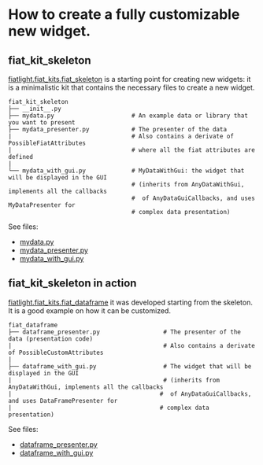 How to create a fully customizable new widget.
=============================================

fiat_kit_skeleton
-----------------

[fiatlight.fiat_kits.fiat_skeleton](FL_GH_ROOT/fiat_kits/fiat_kit_skeleton) is a starting point for creating new widgets: it is a minimalistic kit that contains the necessary files to create a new widget.

```
fiat_kit_skeleton
├── __init__.py
├── mydata.py                      # An example data or library that you want to present
├── mydata_presenter.py            # The presenter of the data
|                                  # Also contains a derivate of PossibleFiatAttributes
|                                  # where all the fiat attributes are defined
|
└── mydata_with_gui.py             # MyDataWithGui: the widget that will be displayed in the GUI
                                   # (inherits from AnyDataWithGui, implements all the callbacks
                                   #  of AnyDataGuiCallbacks, and uses MyDataPresenter for
                                   # complex data presentation)
```

See files:
* [mydata.py](FL_GH_ROOT/fiat_kits/fiat_kit_skeleton/mydata.py)
* [mydata_presenter.py](FL_GH_ROOT/fiat_kits/fiat_kit_skeleton/mydata_presenter.py)
* [mydata_with_gui.py](FL_GH_ROOT/fiat_kits/fiat_kit_skeleton/mydata_with_gui.py)


fiat_kit_skeleton in action
---------------------------

[fiatlight.fiat_kits.fiat_dataframe](FL_GH_ROOT/fiat_kits/fiat_dataframe) it was developed starting from the skeleton. It is a good example on how it can be customized.

```
fiat_dataframe
├── dataframe_presenter.py                  # The presenter of the data (presentation code)
|                                           # Also contains a derivate of PossibleCustomAttributes
|
├── dataframe_with_gui.py                   # The widget that will be displayed in the GUI
|                                           # (inherits from AnyDataWithGui, implements all the callbacks
|                                          #  of AnyDataGuiCallbacks, and uses DataFramePresenter for
|                                          # complex data presentation)
```

See files:

* [dataframe_presenter.py](FL_GH_ROOT/fiat_kits/fiat_dataframe/dataframe_presenter.py)
* [dataframe_with_gui.py](FL_GH_ROOT/fiat_kits/fiat_dataframe/dataframe_with_gui.py)

